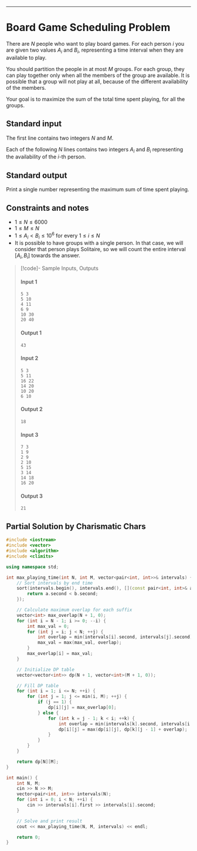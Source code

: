 
---
# Board Game Scheduling Problem

There are $N$ people who want to play board games. For each person $i$ you are given two values $A_i$ and $B_i$, representing a time interval when they are available to play.

You should partition the people in at most $M$ groups. For each group, they can play together only when all the members of the group are available. It is possible that a group will not play at all, because of the different availability of the members.

Your goal is to maximize the sum of the total time spent playing, for all the groups.

## Standard input

The first line contains two integers $N$ and $M$.

Each of the following $N$ lines contains two integers $A_i$ and $B_i$ representing the availability of the $i$-th person.

## Standard output

Print a single number representing the maximum sum of time spent playing.

## Constraints and notes

- $1 \leq N \leq 6000$
- $1 \leq M \leq N$
- $1 \leq A_i < B_i \leq 10^6$ for every $1 \leq i \leq N$
- It is possible to have groups with a single person. In that case, we will consider that person plays Solitaire, so we will count the entire interval $[A_i, B_i]$ towards the answer.

> [!code]- Sample Inputs, Outputs
> 
> #### Input 1
> ```
> 5 3
> 5 10
> 4 11
> 6 9
> 10 30
> 20 40
> ```
> 
> #### Output 1
> ```
> 43
> ```
> 
> #### Input 2
> ```
> 5 3
> 5 11
> 16 22
> 14 20
> 10 20
> 6 10
> ```
> 
> #### Output 2
> ```
> 18
> ```
> 
> #### Input 3
> ```
> 7 3
> 1 9
> 2 9
> 2 10
> 5 15
> 3 14
> 14 18
> 16 20
> ```
> 
> #### Output 3
> ```
> 21
> ```

## Partial Solution by **Charismatic Chars**
```cpp
#include <iostream>
#include <vector>
#include <algorithm>
#include <climits>

using namespace std;

int max_playing_time(int N, int M, vector<pair<int, int>>& intervals) {
    // Sort intervals by end time
    sort(intervals.begin(), intervals.end(), [](const pair<int, int>& a, const pair<int, int>& b) {
        return a.second < b.second;
    });

    // Calculate maximum overlap for each suffix
    vector<int> max_overlap(N + 1, 0);
    for (int i = N - 1; i >= 0; --i) {
        int max_val = 0;
        for (int j = i; j < N; ++j) {
            int overlap = min(intervals[i].second, intervals[j].second) - max(intervals[i].first, intervals[j].first);
            max_val = max(max_val, overlap);
        }
        max_overlap[i] = max_val;
    }

    // Initialize DP table
    vector<vector<int>> dp(N + 1, vector<int>(M + 1, 0));

    // Fill DP table
    for (int i = 1; i <= N; ++i) {
        for (int j = 1; j <= min(i, M); ++j) {
            if (j == 1) {
                dp[i][j] = max_overlap[0];
            } else {
                for (int k = j - 1; k < i; ++k) {
                    int overlap = min(intervals[k].second, intervals[i - 1].second) - max(intervals[k].first, intervals[i - 1].first);
                    dp[i][j] = max(dp[i][j], dp[k][j - 1] + overlap);
                }
            }
        }
    }

    return dp[N][M];
}

int main() {
    int N, M;
    cin >> N >> M;
    vector<pair<int, int>> intervals(N);
    for (int i = 0; i < N; ++i) {
        cin >> intervals[i].first >> intervals[i].second;
    }

    // Solve and print result
    cout << max_playing_time(N, M, intervals) << endl;

    return 0;
}

```